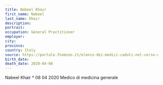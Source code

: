 ```yaml
---
title: Nabeel Khair
first_name: Nabeel
last_name: Khair
description: 
portrait: 
occupation: General Practitioner
employer: 
city: 
province: 
country: Italy
source: https://portale.fnomceo.it/elenco-dei-medici-caduti-nel-corso-dellepidemia-di-covid-19/
birth_date: 
death_date: 2020-04-08
---
```


Nabeel Khair † 08 04 2020
Medico di medicina generale